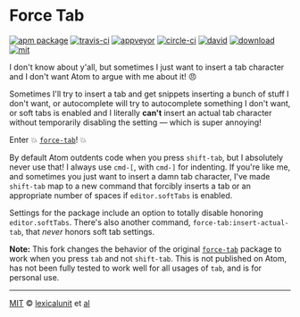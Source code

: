 # Force Tab

[![apm package][apm-ver-link]][releases]
[![travis-ci][travis-ci-badge]][travis-ci]
[![appveyor][appveyor-badge]][appveyor]
[![circle-ci][circle-ci-badge]][circle-ci]
[![david][david-badge]][david]
[![download][dl-badge]][apm-pkg-link]
[![mit][mit-badge]][mit]

I don't know about y'all, but sometimes I just want to insert a tab character and I don't want Atom
to argue with me about it! :angry:

Sometimes I'll try to insert a tab and get snippets inserting a bunch of stuff I don't want, or
autocomplete will try to autocomplete something I don't want, or soft tabs is enabled and I
literally **can't** insert an actual tab character without temporarily disabling the setting &mdash;
which is super annoying!

Enter :boom: [`force-tab`](https://atom.io/packages/force-tab)! :boom:

By default Atom outdents code when you press `shift-tab`, but I absolutely never use that! I always
use `cmd-[`, with `cmd-]` for indenting. If you're like me, and sometimes you just want to insert a
damn tab character, I've made `shift-tab` map to a new command that forcibly inserts a tab or an
appropriate number of spaces if `editor.softTabs` is enabled.

Settings for the package include an option to totally disable honoring `editor.softTabs`. There's
also another command, `force-tab:insert-actual-tab`, that _never_ honors soft tab settings.

**Note:** This fork changes the behavior of the original 
[`force-tab`](https://atom.io/packages/force-tab) package to work when you press `tab` and not 
`shift-tab`. This is not published on Atom, has not been fully tested to work well for all usages 
of `tab`, and is for personal use.

---

[MIT][mit] © [lexicalunit][author] et [al][contributors]

[mit]:              http://opensource.org/licenses/MIT
[author]:           http://github.com/lexicalunit
[contributors]:     https://github.com/lexicalunit/force-tab/graphs/contributors
[releases]:         https://github.com/lexicalunit/force-tab/releases
[mit-badge]:        https://img.shields.io/apm/l/force-tab.svg
[apm-pkg-link]:     https://atom.io/packages/force-tab
[apm-ver-link]:     https://img.shields.io/apm/v/force-tab.svg
[dl-badge]:         http://img.shields.io/apm/dm/force-tab.svg
[travis-ci-badge]:  https://travis-ci.org/lexicalunit/force-tab.svg?branch=master
[travis-ci]:        https://travis-ci.org/lexicalunit/force-tab
[appveyor]:         https://ci.appveyor.com/project/lexicalunit/force-tab?branch=master
[appveyor-badge]:   https://ci.appveyor.com/api/projects/status/xt11sc0u7qd4tx0m/branch/master?svg=true
[circle-ci]:        https://circleci.com/gh/lexicalunit/force-tab/tree/master
[circle-ci-badge]:  https://circleci.com/gh/lexicalunit/force-tab/tree/master.svg?style=shield
[david-badge]:      https://david-dm.org/lexicalunit/force-tab.svg
[david]:            https://david-dm.org/lexicalunit/force-tab
